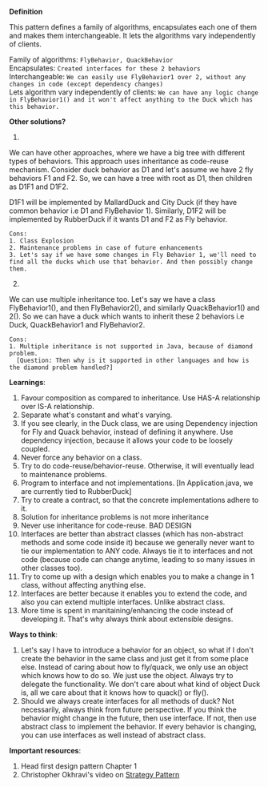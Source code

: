 **Definition**

This pattern defines a family of algorithms, encapsulates each one of them and makes them interchangeable. It lets the
algorithms vary independently of clients.

Family of algorithms: `FlyBehavior, QuackBehavior` <br>
Encapsulates: `Created interfaces for these 2 behaviors` <br>
Interchangeable: `We can easily use FlyBehavior1 over 2, without any changes in code (except dependency changes)` <br>
Lets algorithm vary independently of
clients: `We can have any logic change in FlyBehavior1() and it won't affect anything to the Duck which has this behavior.` <br>

**Other solutions?** <br>

1.
We can have other approaches, where we have a big tree with different types of behaviors. This approach uses inheritance
as code-reuse mechanism. Consider duck behavior as D1 and let's assume we have 2 fly behaviors F1 and F2. So, we can
have a tree with root as D1, then children as D1F1 and D1F2.

D1F1 will be implemented by MallardDuck and City Duck (if they have common behavior i.e D1 and FlyBehavior 1).
Similarly, D1F2 will be implemented by RubberDuck if it wants D1 and F2 as Fly behavior.

    Cons:
    1. Class Explosion
    2. Maintenance problems in case of future enhancements
    3. Let's say if we have some changes in Fly Behavior 1, we'll need to find all the ducks which use that behavior. And then possibly change them.

2.
We can use multiple inheritance too. Let's say we have a class FlyBehavior1(), and then FlyBehavior2(), and similarly
QuackBehavior1() and 2(). So we can have a duck which wants to inherit these 2 behaviors i.e Duck, QuackBehavior1 and
FlyBehavior2.

    Cons:
    1. Multiple inheritance is not supported in Java, because of diamond problem. 
      [Question: Then why is it supported in other languages and how is the diamond problem handled?]

**Learnings**:

1. Favour composition as compared to inheritance. Use HAS-A relationship over IS-A relationship.
2. Separate what's constant and what's varying.
3. If you see clearly, in the Duck class, we are using Dependency injection for Fly and Quack behavior, instead of
   defining it anywhere. Use dependency injection, because it allows your code to be loosely coupled.
4. Never force any behavior on a class.
5. Try to do code-reuse/behavior-reuse. Otherwise, it will eventually lead to maintenance problems.
6. Program to interface and not implementations. [In Application.java, we are currently tied to RubberDuck]
7. Try to create a contract, so that the concrete implementations adhere to it.
8. Solution for inheritance problems is not more inheritance
9. Never use inheritance for code-reuse. BAD DESIGN
10. Interfaces are better than abstract classes (which has non-abstract methods and some code inside it) because we
    generally never want to tie our implementation to ANY code. Always tie it to interfaces and not code (because code
    can change anytime, leading to so many issues in other classes too).
11. Try to come up with a design which enables you to make a change in 1 class, without affecting anything else.
12. Interfaces are better because it enables you to extend the code, and also you can extend multiple interfaces. Unlike
    abstract class.
13. More time is spent in manitaining/enhancing the code instead of developing it. That's why always think about
    extensible designs.

**Ways to think**:

1. Let's say I have to introduce a behavior for an object, so what if I don't create the behavior in the same class and
   just get it from some place else. Instead of caring about how to fly/quack, we only use an object which knows how to
   do so. We just use the object. Always try to delegate the functionality. We don't care about what kind of object Duck
   is, all we care about that it knows how to quack() or fly().
2. Should we always create interfaces for all methods of duck? Not necessarily, always think from future perspective. If
   you think the behavior might change in the future, then use interface. If not, then use abstract class to implement
   the behavior. If every behavior is changing, you can use interfaces as well instead of abstract class.

**Important resources**:

1. Head first design pattern Chapter 1
2. Christopher Okhravi's video on [Strategy Pattern](https://www.youtube.com/watch?v=v9ejT8FO-7I)




